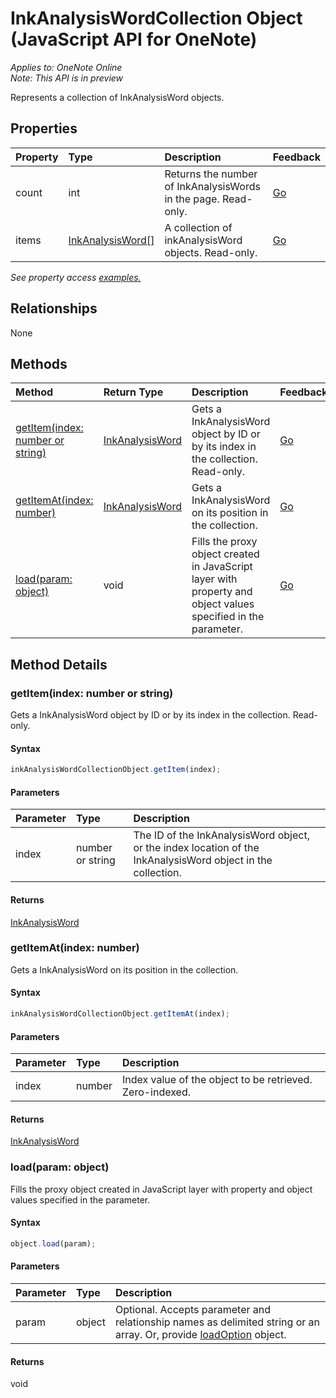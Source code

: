 # InkAnalysisWordCollection Object (JavaScript API for OneNote)

_Applies to: OneNote Online_  
_Note: This API is in preview_  


Represents a collection of InkAnalysisWord objects.

## Properties

| Property	   | Type	|Description|Feedback|
|:---------------|:--------|:----------|:-------|
|count|int|Returns the number of InkAnalysisWords in the page. Read-only.|[Go](https://github.com/OfficeDev/office-js-docs/issues/new?title=OneNote-inkAnalysisWordCollection-count)|
|items|[InkAnalysisWord[]](inkanalysisword.md)|A collection of inkAnalysisWord objects. Read-only.|[Go](https://github.com/OfficeDev/office-js-docs/issues/new?title=OneNote-inkAnalysisWordCollection-items)|

_See property access [examples.](#property-access-examples)_

## Relationships
None


## Methods

| Method		   | Return Type	|Description| Feedback|
|:---------------|:--------|:----------|:-------|
|[getItem(index: number or string)](#getitemindex-number-or-string)|[InkAnalysisWord](inkanalysisword.md)|Gets a InkAnalysisWord object by ID or by its index in the collection. Read-only.|[Go](https://github.com/OfficeDev/office-js-docs/issues/new?title=OneNote-inkAnalysisWordCollection-getItem)|
|[getItemAt(index: number)](#getitematindex-number)|[InkAnalysisWord](inkanalysisword.md)|Gets a InkAnalysisWord on its position in the collection.|[Go](https://github.com/OfficeDev/office-js-docs/issues/new?title=OneNote-inkAnalysisWordCollection-getItemAt)|
|[load(param: object)](#loadparam-object)|void|Fills the proxy object created in JavaScript layer with property and object values specified in the parameter.|[Go](https://github.com/OfficeDev/office-js-docs/issues/new?title=OneNote-inkAnalysisWordCollection-load)|

## Method Details


### getItem(index: number or string)
Gets a InkAnalysisWord object by ID or by its index in the collection. Read-only.

#### Syntax
```js
inkAnalysisWordCollectionObject.getItem(index);
```

#### Parameters
| Parameter	   | Type	|Description|
|:---------------|:--------|:----------|
|index|number or string|The ID of the InkAnalysisWord object, or the index location of the InkAnalysisWord object in the collection.|

#### Returns
[InkAnalysisWord](inkanalysisword.md)

### getItemAt(index: number)
Gets a InkAnalysisWord on its position in the collection.

#### Syntax
```js
inkAnalysisWordCollectionObject.getItemAt(index);
```

#### Parameters
| Parameter	   | Type	|Description|
|:---------------|:--------|:----------|
|index|number|Index value of the object to be retrieved. Zero-indexed.|

#### Returns
[InkAnalysisWord](inkanalysisword.md)

### load(param: object)
Fills the proxy object created in JavaScript layer with property and object values specified in the parameter.

#### Syntax
```js
object.load(param);
```

#### Parameters
| Parameter	   | Type	|Description|
|:---------------|:--------|:----------|
|param|object|Optional. Accepts parameter and relationship names as delimited string or an array. Or, provide [loadOption](loadoption.md) object.|

#### Returns
void
